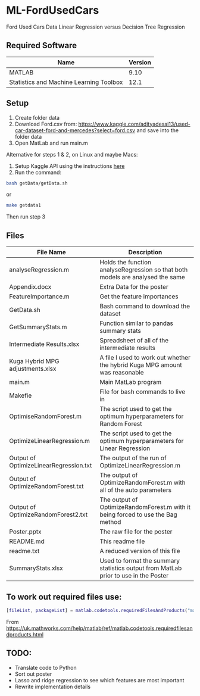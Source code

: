 # ML-FordUsedCars
 Ford Used Cars Data Linear Regression versus Decision Tree Regression

## Required Software
| Name | Version |
| ---- | ------- |
| MATLAB | 9.10 |
| Statistics and Machine Learning Toolbox | 12.1 |

## Setup
1. Create folder data
2. Download Ford.csv from: https://www.kaggle.com/adityadesai13/used-car-dataset-ford-and-mercedes?select=ford.csv and save into the folder data
3. Open MatLab and run main.m

Alternative for steps 1 & 2, on Linux and maybe Macs:
1. Setup Kaggle API using the instructions [here](https://github.com/Kaggle/kaggle-api)
2. Run the command:

```bash
bash getData/getData.sh
```

or

```bash
make getdata1
```

Then run step 3

## Files
| File Name | Description |
| --------- | ----------- |
| analyseRegression.m | Holds the function analyseRegression so that both models are analysed the same |
| Appendix.docx | Extra Data for the poster |
| FeatureImportance.m | Get the feature importances |
| GetData.sh | Bash command to download the dataset |
| GetSummaryStats.m | Function similar to pandas summary stats |
| Intermediate Results.xlsx| Spreadsheet of all of the intermediate results |
| Kuga Hybrid MPG adjustments.xlsx | A file I used to work out whether the hybrid Kuga MPG amount was reasonable |
| main.m | Main MatLab program |
| Makefie | File for bash commands to live in |
| OptimiseRandomForest.m | The script used to get the optimum hyperparameters for Random Forest |
| OptimizeLinearRegression.m | The script used to get the optimum hyperparameters for Linear Regression |
| Output of OptimizeLinearRegression.txt | The output of the run of OptimizeLinearRegression.m |
| Output of OptimizeRandomForest.txt | The output of OptimizeRandomForest.m with all of the auto parameters |
| Output of OptimizeRandomForest2.txt | The output of OptimizeRandomForest.m with it being forced to use the Bag method |
| Poster.pptx | The raw file for the poster |
| README.md | This readme file |
| readme.txt | A reduced version of this file |
| SummaryStats.xlsx | Used to format the summary statistics output from MatLab prior to use in the Poster |

## To work out required files use:

```MATLAB
[fileList, packageList] = matlab.codetools.requiredFilesAndProducts("main.m")
```

From https://uk.mathworks.com/help/matlab/ref/matlab.codetools.requiredfilesandproducts.html


## TODO:
- Translate code to Python
- Sort out poster
- Lasso and ridge regression to see which features are most important
- Rewrite implementation details